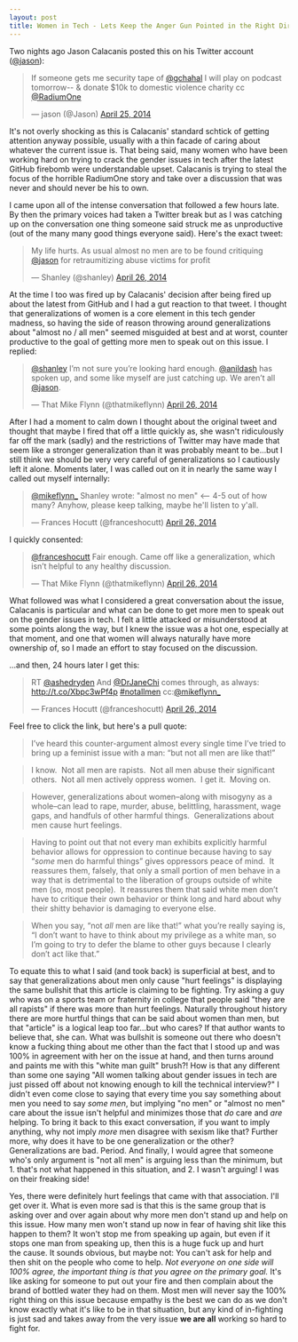 ```yaml
---
layout: post
title: Women in Tech - Lets Keep the Anger Gun Pointed in the Right Direction
---
```


Two nights ago Jason Calacanis posted this on his Twitter account (<a href="http://twitter.com/jason">@jason</a>):

<blockquote class="twitter-tweet" lang="en"><p lang="en" dir="ltr">If someone gets me security tape of <a href="https://twitter.com/gchahal">@gchahal</a> I will play on podcast tomorrow-- &amp; donate $10k to domestic violence charity cc <a href="https://twitter.com/RadiumOne">@RadiumOne</a></p>&mdash; jason (@Jason) <a href="https://twitter.com/Jason/status/459546711631732736">April 25, 2014</a></blockquote>
<script async src="//platform.twitter.com/widgets.js" charset="utf-8"></script>

It's not overly shocking as this is Calacanis' standard schtick of getting attention anyway possible, usually with a thin facade of caring about whatever the current issue is. That being said, many women who have been working hard on trying to crack the gender issues in tech after the latest GitHub firebomb were understandable upset. Calacanis is trying to steal the focus of the horrible RadiumOne story and take over a discussion that was never and should never be his to own.

I came upon all of the intense conversation that followed a few hours late. By then the primary voices had taken a Twitter break but as I was catching up on the conversation one thing someone said struck me as unproductive (out of the many many good things everyone said). Here's the exact tweet:

<blockquote class="twitter-tweet" lang="en"><p lang="en" dir="ltr">My life hurts. As usual almost no men are to be found critiquing <a href="https://twitter.com/Jason">@jason</a> for retraumitizing abuse victims for profit</p>&mdash; Shanley (@shanley) <a href="https://twitter.com/shanley/status/459916656408395776">April 26, 2014</a></blockquote>
<script async src="//platform.twitter.com/widgets.js" charset="utf-8"></script>

At the time I too was fired up by Calacanis' decision after being fired up about the latest from GitHub and I had a gut reaction to that tweet. I thought that generalizations of women is a core element in this tech gender madness, so having the side of reason throwing around generalizations about "almost no / all men" seemed misguided at best and at worst, counter productive to the goal of getting more men to speak out on this issue. I replied:

<blockquote class="twitter-tweet" lang="en"><p lang="en" dir="ltr"><a href="https://twitter.com/shanley">@shanley</a> I’m not sure you’re looking hard enough. <a href="https://twitter.com/anildash">@anildash</a> has spoken up, and some like myself are just catching up. We aren’t all <a href="https://twitter.com/Jason">@jason</a>.</p>&mdash; That Mike Flynn (@thatmikeflynn) <a href="https://twitter.com/thatmikeflynn/status/459926724122144768">April 26, 2014</a></blockquote>
<script async src="//platform.twitter.com/widgets.js" charset="utf-8"></script>

After I had a moment to calm down I thought about the original tweet and thought that maybe I fired that off a little quickly as, she wasn't ridiculously far off the mark (sadly) and the restrictions of Twitter may have made that seem like a stronger generalization than it was probably meant to be...but I still think we should be very very careful of generalizations so I cautiously left it alone. Moments later, I was called out on it in nearly the same way I called out myself internally:

<blockquote class="twitter-tweet" lang="en"><p lang="en" dir="ltr"><a href="https://twitter.com/mikeflynn_">@mikeflynn_</a> Shanley wrote: &quot;almost no men&quot; &lt;-- 4-5 out of how many? Anyhow, please keep talking, maybe he&#39;ll listen to y&#39;all.</p>&mdash; Frances Hocutt (@franceshocutt) <a href="https://twitter.com/franceshocutt/status/459934469646843905">April 26, 2014</a></blockquote>
<script async src="//platform.twitter.com/widgets.js" charset="utf-8"></script>

I quickly consented:

<blockquote class="twitter-tweet" lang="en"><p lang="en" dir="ltr"><a href="https://twitter.com/franceshocutt">@franceshocutt</a> Fair enough. Came off like a generalization, which isn’t helpful to any healthy discussion.</p>&mdash; That Mike Flynn (@thatmikeflynn) <a href="https://twitter.com/thatmikeflynn/status/459936108902486016">April 26, 2014</a></blockquote>
<script async src="//platform.twitter.com/widgets.js" charset="utf-8"></script>

What followed was what I considered a great conversation about the issue, Calacanis is particular and what can be done to get more men to speak out on the gender issues in tech. I felt a little attacked or misunderstood at some points along the way, but I knew the issue was a hot one, especially at that moment, and one that women will always naturally have more ownership of, so I made an effort to stay focused on the discussion.

...and then, 24 hours later I get this:

<blockquote class="twitter-tweet" lang="en"><p lang="en" dir="ltr">RT <a href="https://twitter.com/ashedryden">@ashedryden</a> And <a href="https://twitter.com/DrJaneChi">@DrJaneChi</a> comes through, as always: <a href="http://t.co/Xbpc3wPf4p">http://t.co/Xbpc3wPf4p</a> <a href="https://twitter.com/hashtag/notallmen?src=hash">#notallmen</a> cc:<a href="https://twitter.com/mikeflynn_">@mikeflynn_</a></p>&mdash; Frances Hocutt (@franceshocutt) <a href="https://twitter.com/franceshocutt/status/460199564339712000">April 26, 2014</a></blockquote>
<script async src="//platform.twitter.com/widgets.js" charset="utf-8"></script>

Feel free to click the link, but here's a pull quote:

> I’ve heard this counter-argument almost every single time I’ve tried to bring up a feminist issue with a man: “but not all men are like that!”

> I know.  Not all men are rapists.  Not all men abuse their significant others.  Not all men actively oppress women.  I get it.  Moving on.

> However, generalizations about women–along with misogyny as a whole–can lead to rape, murder, abuse, belittling, harassment, wage gaps, and handfuls of other harmful things.  Generalizations about men cause hurt feelings.

> Having to point out that not every man exhibits explicitly harmful behavior allows for oppression to continue because having to say “_some_ men do harmful things” gives oppressors peace of mind.  It reassures them, falsely, that only a small portion of men behave in a way that is detrimental to the liberation of groups outside of white men (so, most people).  It reassures them that said white men don’t have to critique their own behavior or think long and hard about why their shitty behavior is damaging to everyone else.

> When you say, “not _all_ men are like that!” what you’re really saying is, “I don’t want to have to think about my privilege as a white man, so I’m going to try to defer the blame to other guys because I clearly don’t act like that.”

To equate this to what I said (and took back) is superficial at best, and to say that generalizations about men only cause "hurt feelings" is displaying the same bullshit that this article is claiming to be fighting. Try asking a guy who was on a sports team or fraternity in college that people said "they are all rapists" if there was more than hurt feelings. Naturally throughout history there are more hurtful things that can be said about women than men, but that "article" is a logical leap too far...but who cares? If that author wants to believe that, she can. What was bullshit is someone out there who doesn't know a fucking thing about me other than the fact that I stood up and was 100% in agreement with her on the issue at hand, and then turns around and paints me with this "white man guilt" brush?! How is that any different than some one saying "All women talking about gender issues in tech are just pissed off about not knowing enough to kill the technical interview?" I didn't even come close to saying that every time you say something about men you need to say <em>some men</em>, but implying "no men" or "almost no men" care about the issue isn't helpful and minimizes those that <em>do</em> care and <em>are</em> helping. To bring it back to this exact conversation, if you want to imply anything, why not imply <em>more</em> men disagree with sexism like that? Further more, why does it have to be one generalization or the other? Generalizations are bad. Period. And finally, I would agree that someone who's only argument is "not all men" is arguing less than the minimum, but 1. that's not what happened in this situation, and 2. I wasn't arguing! I was on their freaking side!

Yes, there were definitely hurt feelings that came with that association. I'll get over it. What is even more sad is that this is the same group that is asking over and over again about why more men don't stand up and help on this issue. How many men won't stand up now in fear of having shit like this happen to them? It won't stop me from speaking up again, but even if it stops one man from speaking up, then this is a huge fuck up and hurt the cause. It sounds obvious, but maybe not: You can't ask for help and then shit on the people who come to help. <em>Not everyone on one side will 100% agree, the important thing is that you agree on the primary goal.</em> It's like asking for someone to put out your fire and then complain about the brand of bottled water they had on them. Most men will never say the 100% right thing on this issue because empathy is the best we can do as we don't know exactly what it's like to be in that situation, but any kind of in-fighting is just sad and takes away from the very issue <strong>we are all</strong> working so hard to fight for.